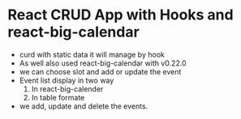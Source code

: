 # React CRUD App with Hooks and react-big-calendar

- curd with static data it will manage by hook
- As well also used react-big-calendar with v0.22.0
- we can choose slot and add or update the event
- Event list display in two way
    1. In react-big-calender
    2. In table formate
- we add, update and delete the events.